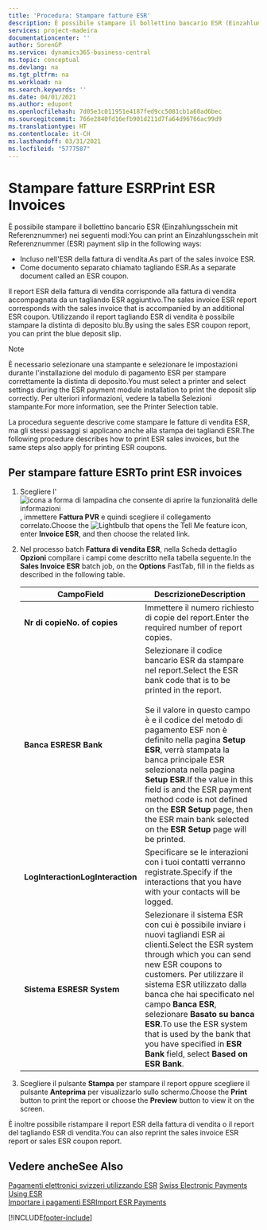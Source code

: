 ```yaml
---
title: 'Procedura: Stampare fatture ESR'
description: È possibile stampare il bollettino bancario ESR (Einzahlungsschein mit Referenznummer) in diversi modi.
services: project-madeira
documentationcenter: ''
author: SorenGP
ms.service: dynamics365-business-central
ms.topic: conceptual
ms.devlang: na
ms.tgt_pltfrm: na
ms.workload: na
ms.search.keywords: ''
ms.date: 04/01/2021
ms.author: edupont
ms.openlocfilehash: 7d05e3c011951e4187fed9cc5081cb1a60ad6bec
ms.sourcegitcommit: 766e2840fd16efb901d211d7fa64d96766ac99d9
ms.translationtype: HT
ms.contentlocale: it-CH
ms.lasthandoff: 03/31/2021
ms.locfileid: "5777587"
---
```

# <a name="print-esr-invoices"></a><span data-ttu-id="ee619-103">Stampare fatture ESR</span><span class="sxs-lookup"><span data-stu-id="ee619-103">Print ESR Invoices</span></span>
<span data-ttu-id="ee619-104">È possibile stampare il bollettino bancario ESR (Einzahlungsschein mit Referenznummer) nei seguenti modi:</span><span class="sxs-lookup"><span data-stu-id="ee619-104">You can print an Einzahlungsschein mit Referenznummer (ESR) payment slip in the following ways:</span></span>  

- <span data-ttu-id="ee619-105">Incluso nell'ESR della fattura di vendita.</span><span class="sxs-lookup"><span data-stu-id="ee619-105">As part of the sales invoice ESR.</span></span>  
- <span data-ttu-id="ee619-106">Come documento separato chiamato tagliando ESR.</span><span class="sxs-lookup"><span data-stu-id="ee619-106">As a separate document called an ESR coupon.</span></span>  

<span data-ttu-id="ee619-107">Il report ESR della fattura di vendita corrisponde alla fattura di vendita accompagnata da un tagliando ESR aggiuntivo.</span><span class="sxs-lookup"><span data-stu-id="ee619-107">The sales invoice ESR report corresponds with the sales invoice that is accompanied by an additional ESR coupon.</span></span> <span data-ttu-id="ee619-108">Utilizzando il report tagliando ESR di vendita è possibile stampare la distinta di deposito blu.</span><span class="sxs-lookup"><span data-stu-id="ee619-108">By using the sales ESR coupon report, you can print the blue deposit slip.</span></span>  

> [!NOTE]  
>  <span data-ttu-id="ee619-109">È necessario selezionare una stampante e selezionare le impostazioni durante l'installazione del modulo di pagamento ESR per stampare correttamente la distinta di deposito.</span><span class="sxs-lookup"><span data-stu-id="ee619-109">You must select a printer and select settings during the ESR payment module installation to print the deposit slip correctly.</span></span> <span data-ttu-id="ee619-110">Per ulteriori informazioni, vedere la tabella Selezioni stampante.</span><span class="sxs-lookup"><span data-stu-id="ee619-110">For more information, see the Printer Selection table.</span></span>  

<span data-ttu-id="ee619-111">La procedura seguente descrive come stampare le fatture di vendita ESR, ma gli stessi passaggi si applicano anche alla stampa dei tagliandi ESR.</span><span class="sxs-lookup"><span data-stu-id="ee619-111">The following procedure describes how to print ESR sales invoices, but the same steps also apply for printing ESR coupons.</span></span>  

## <a name="to-print-esr-invoices"></a><span data-ttu-id="ee619-112">Per stampare fatture ESR</span><span class="sxs-lookup"><span data-stu-id="ee619-112">To print ESR invoices</span></span>  

1.  <span data-ttu-id="ee619-113">Scegliere l'![icona a forma di lampadina che consente di aprire la funzionalità delle informazioni](../../media/ui-search/search_small.png "Informazioni sull'operazione che si desidera eseguire"), immettere **Fattura PVR** e quindi scegliere il collegamento correlato.</span><span class="sxs-lookup"><span data-stu-id="ee619-113">Choose the ![Lightbulb that opens the Tell Me feature](../../media/ui-search/search_small.png "Tell me what you want to do") icon, enter **Invoice ESR**, and then choose the related link.</span></span>  
2.  <span data-ttu-id="ee619-114">Nel processo batch **Fattura di vendita ESR**, nella Scheda dettaglio **Opzioni** compilare i campi come descritto nella tabella seguente.</span><span class="sxs-lookup"><span data-stu-id="ee619-114">In the **Sales Invoice ESR** batch job, on the **Options** FastTab, fill in the fields as described in the following table.</span></span>  

    |<span data-ttu-id="ee619-115">Campo</span><span class="sxs-lookup"><span data-stu-id="ee619-115">Field</span></span>|<span data-ttu-id="ee619-116">Descrizione</span><span class="sxs-lookup"><span data-stu-id="ee619-116">Description</span></span>|  
    |---------------------------------|---------------------------------------|  
    |<span data-ttu-id="ee619-117">**Nr di copie**</span><span class="sxs-lookup"><span data-stu-id="ee619-117">**No. of copies**</span></span>|<span data-ttu-id="ee619-118">Immettere il numero richiesto di copie del report.</span><span class="sxs-lookup"><span data-stu-id="ee619-118">Enter the required number of report copies.</span></span>|  
    |<span data-ttu-id="ee619-119">**Banca ESR**</span><span class="sxs-lookup"><span data-stu-id="ee619-119">**ESR Bank**</span></span>|<span data-ttu-id="ee619-120">Selezionare il codice bancario ESR da stampare nel report.</span><span class="sxs-lookup"><span data-stu-id="ee619-120">Select the ESR bank code that is to be printed in the report.</span></span><br /><br /> <span data-ttu-id="ee619-121">Se il valore in questo campo è <Blank> e il codice del metodo di pagamento ESF non è definito nella pagina **Setup ESR**, verrà stampata la banca principale ESR selezionata nella pagina **Setup ESR**.</span><span class="sxs-lookup"><span data-stu-id="ee619-121">If the value in this field is <Blank> and the ESR payment method code is not defined on the **ESR Setup** page, then the ESR main bank selected on the **ESR Setup** page will be printed.</span></span>|  
    |<span data-ttu-id="ee619-122">**LogInteraction**</span><span class="sxs-lookup"><span data-stu-id="ee619-122">**LogInteraction**</span></span>|<span data-ttu-id="ee619-123">Specificare se le interazioni con i tuoi contatti verranno registrate.</span><span class="sxs-lookup"><span data-stu-id="ee619-123">Specify if the interactions that you have with your contacts will be logged.</span></span>|  
    |<span data-ttu-id="ee619-124">**Sistema ESR**</span><span class="sxs-lookup"><span data-stu-id="ee619-124">**ESR System**</span></span>|<span data-ttu-id="ee619-125">Selezionare il sistema ESR con cui è possibile inviare i nuovi tagliandi ESR ai clienti.</span><span class="sxs-lookup"><span data-stu-id="ee619-125">Select the ESR system through which you can send new ESR coupons to customers.</span></span> <span data-ttu-id="ee619-126">Per utilizzare il sistema ESR utilizzato dalla banca che hai specificato nel campo **Banca ESR**, selezionare **Basato su banca ESR**.</span><span class="sxs-lookup"><span data-stu-id="ee619-126">To use the ESR system that is used by the bank that you have specified in **ESR Bank** field, select **Based on ESR Bank**.</span></span>|  

3.  <span data-ttu-id="ee619-127">Scegliere il pulsante **Stampa** per stampare il report oppure scegliere il pulsante **Anteprima** per visualizzarlo sullo schermo.</span><span class="sxs-lookup"><span data-stu-id="ee619-127">Choose the **Print** button to print the report or choose the **Preview** button to view it on the screen.</span></span>  

<span data-ttu-id="ee619-128">È inoltre possibile ristampare il report ESR della fattura di vendita o il report del tagliando ESR di vendita.</span><span class="sxs-lookup"><span data-stu-id="ee619-128">You can also reprint the sales invoice ESR report or sales ESR coupon report.</span></span>  

## <a name="see-also"></a><span data-ttu-id="ee619-129">Vedere anche</span><span class="sxs-lookup"><span data-stu-id="ee619-129">See Also</span></span>  
 <span data-ttu-id="ee619-130">[Pagamenti elettronici svizzeri utilizzando ESR](swiss-electronic-payments-using-esr.md) </span><span class="sxs-lookup"><span data-stu-id="ee619-130">[Swiss Electronic Payments Using ESR](swiss-electronic-payments-using-esr.md) </span></span>  
 [<span data-ttu-id="ee619-131">Importare i pagamenti ESR</span><span class="sxs-lookup"><span data-stu-id="ee619-131">Import ESR Payments</span></span>](how-to-import-esr-payments.md)


[!INCLUDE[footer-include](../../includes/footer-banner.md)]